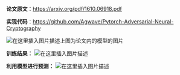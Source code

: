 ﻿
**论文原文**：https://arxiv.org/pdf/1610.06918.pdf

**实现代码**：https://github.com/Agwave/Pytorch-Adversarial-Neural-Cryptography

![在这里插入图片描述](https://img-blog.csdnimg.cn/20191008231109255.png?x-oss-process=image/watermark,type_ZmFuZ3poZW5naGVpdGk,shadow_10,text_aHR0cHM6Ly9ibG9nLmNzZG4ubmV0L3FxXzQxODA1NTEx,size_16,color_FFFFFF,t_70)上图为论文内的模型的图片

**训练结果：**
![在这里插入图片描述](https://img-blog.csdnimg.cn/20191008233206941.png?x-oss-process=image/watermark,type_ZmFuZ3poZW5naGVpdGk,shadow_10,text_aHR0cHM6Ly9ibG9nLmNzZG4ubmV0L3FxXzQxODA1NTEx,size_16,color_FFFFFF,t_70)

**利用模型进行预测：**
![在这里插入图片描述](https://img-blog.csdnimg.cn/20191008233555258.png?x-oss-process=image/watermark,type_ZmFuZ3poZW5naGVpdGk,shadow_10,text_aHR0cHM6Ly9ibG9nLmNzZG4ubmV0L3FxXzQxODA1NTEx,size_16,color_FFFFFF,t_70)
